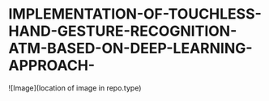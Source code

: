 # IMPLEMENTATION-OF-TOUCHLESS-HAND-GESTURE-RECOGNITION-ATM-BASED-ON-DEEP-LEARNING-APPROACH-

![Image](location of image in repo.type)
